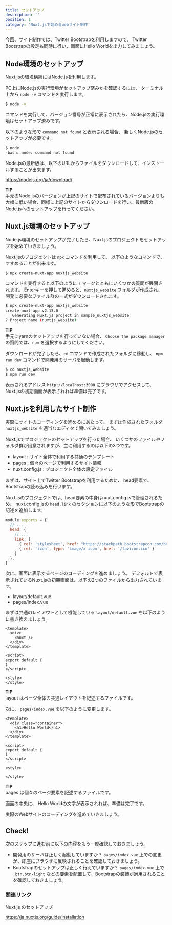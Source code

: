 ```yaml
---
title: セットアップ
description: ''
position: 1
category: 'Nuxt.jsで始めるwebサイト制作'
---
```

今回、サイト制作では、Twitter Bootstrapを利用しますので、
Twitter Bootstrapの設定も同時に行い、画面にHello Worldを出力してみましょう。

## Node環境のセットアップ

Nuxt.jsの環境構築にはNode.jsを利用します。

PC上にNode.jsの実行環境がセットアップ済みかを確認するには、
ターミナル上から `node -v` コマンドを実行します。

```bash
$ node -v 
```

コマンドを実行して、バージョン番号が正常に表示されたら、Node.jsの実行環境はセットアップ済みです。

以下のような形で `command not found` と表示される場合、
新しくNode.jsのセットアップが必要です。

```bash
$ node
-bash: node: command not found

```

Node.jsの最新版は、以下のURLからファイルをダウンロードして、インストールすることが出来ます。

https://nodejs.org/ja/download/

<alert>

**TIP**  
手元のNode.jsのバージョンが上記のサイトで配布されているバージョンよりも
大幅に低い場合、同様に上記のサイトからダウンロードを行い、最新版のNode.jsへのセットアップを行ってください。

</alert>

## Nuxt.js環境のセットアップ

Node.js環境のセットアップが完了したら、Nuxt.jsのプロジェクトをセットアップを始めていきましょう。

Nuxt.jsのプロジェクトは `npx` コマンドを利用して、
以下のようなコマンドで、すすめることが出来ます。

```bash
$ npx create-nuxt-app nuxtjs_website
```

コマンドを実行すると以下のように `?` マークとともにいくつかの質問が展開されます。
Enterキーを押して進めると、`nuxtjs_website` フォルダが作成され、
開発に必要なファイル群の一式がダウンロードされます。

```bash
$ npx create-nuxt-app nuxtjs_website
create-nuxt-app v2.15.0
   Generating Nuxt.js project in sample_nuxtjs_website
? Project name (nuxtjs_website) 
```

<alert>

**TIP**  
手元にyarnのセットアップを行っていない場合、
`Choose the package manager` の質問では、`npm` を選択するようにしてください。

</alert>

ダウンロードが完了したら、`cd` コマンドで作成されたフォルダに移動し、
`npm run dev` コマンドで開発用のサーバを起動します。

```bash
$ cd nuxtjs_website
$ npm run dev
```

表示されるアドレス `http://localhost:3000` にブラウザでアクセスして、
Nuxt.jsの初期画面が表示されれば準備は完了です。

## Nuxt.jsを利用したサイト制作

実際にサイトのコーディングを進めるにあたって、
まずは作成されたフォルダ `nuxtjs_website` を適当なエディタで開いてみましょう。

Nuxt.jsでプロジェクトのセットアップを行った場合、
いくつかのファイルやフォルダ群が用意されますが、主に利用するのは以下の3つです。

- layout : サイト全体で利用する共通のテンプレート
- pages : 個々のページで利用するサイト情報
- nuxt.config.js : プロジェクト全体の設定ファイル

まずは、サイト上でTwitter Bootstrapを利用するために、
head要素で、Bootstrapの読み込みを行います。

Nuxt.jsのプロジェクトでは、head要素の中身はnuxt.config.jsで管理されるため、
nuxt.config.jsの `head.link` のセクションに以下のような形でBootstrapの記述を追加します。

```js
module.exports = {
  // ...
  head: {
    // ...
    link: [
      { rel: 'stylesheet', href: "https://stackpath.bootstrapcdn.com/bootstrap/4.4.1/css/bootstrap.min.css" },
      { rel: 'icon', type: 'image/x-icon', href: '/favicon.ico' }
    ]
  },
}
```

次に、画面に表示するページのコーディングを進めましょう。
デフォルトで表示されているNuxt.jsの初期画面は、以下の2つのファイルから出力されています。

- layout/default.vue
- pages/index.vue

まずは共通のレイアウトとして機能している 
`layout/default.vue` を以下のように書き換えましょう。

```vue
<template>
  <div>
    <nuxt />
  </div>
</template>

<script>
export default {
}
</script>

<style>
</style>
```

<alert>

**TIP**  
layout はページ全体の共通レイアウトを記述するファイルです。

</alert>

次に、 `pages/index.vue` を以下のように変更します。

```vue
<template>
  <div class="container">
    <h1>Hello World</h1>
  </div>
</template>

<script>
export default {
}
</script>

<style>

</style>
```

<alert>

**TIP**  
pages は個々のページ要素を記述するファイルです。

</alert>

画面の中央に、 Hello Worldの文字が表示されれば、準備は完了です。

実際のWebサイトのコーディングを進めていきましょう。

## Check! 

次のステップに進む前に以下の内容をもう一度確認しておきましょう。

- 開発用のサーバは正しく起動していますか？ `pages/index.vue` 上での変更が、即座にブラウザに反映されることを確認しておきましょう。
- Bootstrapのセットアップは正しく行えていますか？ `pages/index.vue` 上で `.btn.btn-light` などの要素を配置して、Bootstrapの装飾が適用されることを確認しておきましょう。

### 関連リンク

Nuxt.js のセットアップ

https://ja.nuxtjs.org/guide/installation

